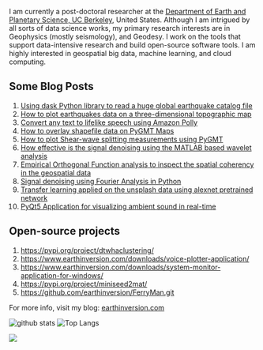 I am currently a post-doctoral researcher at the [Department of Earth and Planetary Science, UC Berkeley](https://eps.berkeley.edu), United States. Although I am intrigued by all sorts of data science works, my primary research interests are in Geophysics (mostly seismology), and Geodesy. I work on the tools that support data-intensive research and build open-source software tools. I am highly interested in geospatial big data, machine learning, and cloud computing.

## Some Blog Posts
1. [Using dask Python library to read a huge global earthquake catalog file](https://www.earthinversion.com/utilities/using-dask-python-library-to-read-a-huge-global-earthquake-catalog-file/)
2. [How to plot earthquakes data on a three-dimensional topographic map](https://www.earthinversion.com/utilities/how-to-plot-the-earthquake-data-on-three-dimensional-topographic-map/)
3. [Convert any text to lifelike speech using Amazon Polly](https://www.earthinversion.com/blogging/convert-any-text-to-lifelike-speech-using-amazon-polly/)
4. [How to overlay shapefile data on PyGMT Maps](https://www.earthinversion.com/utilities/how-to-overlay-shapefiles-on-pygmt-maps/)
5. [How to plot Shear-wave splitting measurements using PyGMT](https://www.earthinversion.com/techniques/how-to-plot-shear-wave-splitting-measurements-using-pygmt/)
6. [How effective is the signal denoising using the MATLAB based wavelet analysis](https://www.earthinversion.com/techniques/how-effective-is-the-signal-denoising-using-the-matlab-based-wavelet-analysis/)
7. [Empirical Orthogonal Function analysis to inspect the spatial coherency in the geospatial data](https://www.earthinversion.com/geophysics/empirical-orthogonal-function-analysis-to-inspect-spatial-coherency-of-geospatial-data/)
8. [Signal denoising using Fourier Analysis in Python](https://www.earthinversion.com/techniques/signal-denoising-using-fast-fourier-transform/)
9. [Transfer learning applied on the unsplash data using alexnet pretrained network](https://www.earthinversion.com/machinelearning/transfer-learning-applied-on-unsplash-data-using-alexnet/)
10. [PyQt5 Application for visualizing ambient sound in real-time](https://www.earthinversion.com/desktopapps/pyqt5-application-for-visualizing-ambient-sound-in-real-time/)

## Open-source projects
1. https://pypi.org/project/dtwhaclustering/
2. https://www.earthinversion.com/downloads/voice-plotter-application/
3. https://www.earthinversion.com/downloads/system-monitor-application-for-windows/
4. https://pypi.org/project/miniseed2mat/
5. https://github.com/earthinversion/FerryMan.git



For more info, visit my blog: [earthinversion.com](https://www.earthinversion.com)


![github stats](https://github-readme-stats.vercel.app/api?username=earthinversion&show_icons=true)
![Top Langs](https://github-readme-stats.vercel.app/api/top-langs/?username=earthinversion&langs_count=3&hide=javascript,go,html,css,tex)

![](https://komarev.com/ghpvc/?username=earthinversion&color=brightgreen)
